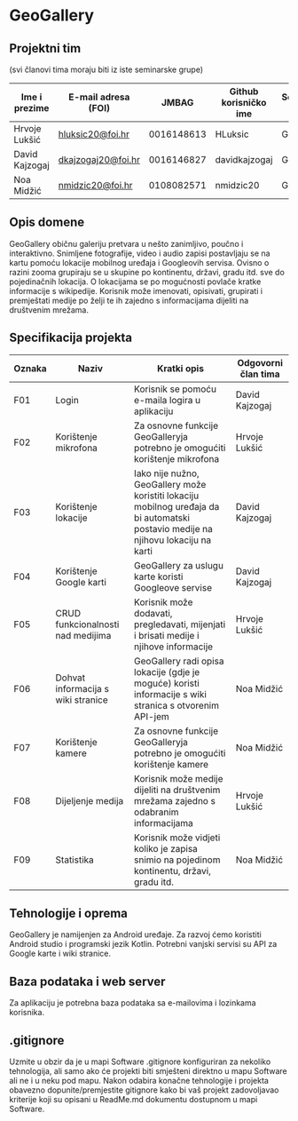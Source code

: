 # GeoGallery

## Projektni tim
(svi članovi tima moraju biti iz iste seminarske grupe)

Ime i prezime | E-mail adresa (FOI) | JMBAG | Github korisničko ime | Seminarska grupa
------------  | ------------------- | ----- | --------------------- | ----------------
Hrvoje Lukšić | hluksic20@foi.hr | 0016148613 | HLuksic | G01
David Kajzogaj | dkajzogaj20@foi.hr | 0016146827 | davidkajzogaj | G01
Noa Midžić | nmidzic20@foi.hr | 0108082571 | nmidzic20 | G01

## Opis domene
GeoGallery običnu galeriju pretvara u nešto zanimljivo, poučno i interaktivno. Snimljene fotografije, video i audio zapisi postavljaju se na kartu pomoću lokacije mobilnog uređaja i Googleovih servisa. Ovisno o razini zooma grupiraju se u skupine po kontinentu, državi, gradu itd. sve do pojedinačnih lokacija. O lokacijama se po mogućnosti povlače kratke informacije s wikipedije. Korisnik može imenovati, opisivati, grupirati i premještati medije po želji te ih zajedno s informacijama dijeliti na društvenim mrežama.

## Specifikacija projekta
Oznaka | Naziv | Kratki opis | Odgovorni član tima
------ | ----- | ----------- | -------------------
F01 | Login | Korisnik se pomoću e-maila logira u aplikaciju | David Kajzogaj
F02 | Korištenje mikrofona | Za osnovne funkcije GeoGalleryja potrebno je omogućiti korištenje mikrofona | Hrvoje Lukšić
F03 | Korištenje lokacije | Iako nije nužno, GeoGallery može koristiti lokaciju mobilnog uređaja da bi automatski postavio medije na njihovu lokaciju na karti | David Kajzogaj
F04 | Korištenje Google karti | GeoGallery za uslugu karte koristi Googleove servise | David Kajzogaj
F05 | CRUD funkcionalnosti nad medijima | Korisnik može dodavati, pregledavati, mijenjati i brisati medije i njihove informacije | Hrvoje Lukšić
F06 | Dohvat informacija s wiki stranice | GeoGallery radi opisa lokacije (gdje je moguće) koristi informacije s wiki stranica s otvorenim API-jem | Noa Midžić
F07 | Korištenje kamere | Za osnovne funkcije GeoGalleryja potrebno je omogućiti korištenje kamere | Noa Midžić
F08 | Dijeljenje medija | Korisnik može medije dijeliti na društvenim mrežama zajedno s odabranim informacijama | Hrvoje Lukšić
F09 | Statistika | Korisnik može vidjeti koliko je zapisa snimio na pojedinom kontinentu, državi, gradu itd. | Noa Midžić

## Tehnologije i oprema
GeoGallery je namijenjen za Android uređaje. Za razvoj ćemo koristiti Android studio i programski jezik Kotlin. Potrebni vanjski servisi su API za Google karte i wiki stranice.

## Baza podataka i web server
Za aplikaciju je potrebna baza podataka sa e-mailovima i lozinkama korisnika.

## .gitignore
Uzmite u obzir da je u mapi Software .gitignore konfiguriran za nekoliko tehnologija, ali samo ako će projekti biti smješteni direktno u mapu Software ali ne i u neku pod mapu. Nakon odabira konačne tehnologije i projekta obavezno dopunite/premjestite gitignore kako bi vaš projekt zadovoljavao kriterije koji su opisani u ReadMe.md dokumentu dostupnom u mapi Software.
